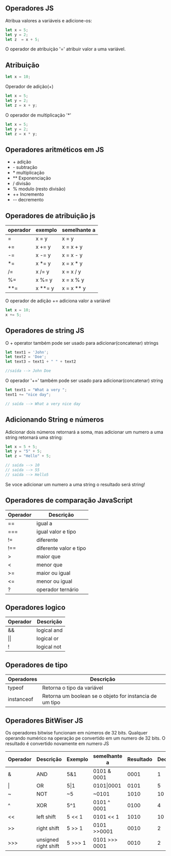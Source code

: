 ## Operadores JS

Atribua valores a variáveis e adicione-os:

~~~ javascript
let x = 5;
let y = 2;
let z  = x + 5;
~~~

O operador de atribuição '=' atribuir valor a uma variável.

## Atribuição

~~~ javascript
let x = 10;
~~~

Operador de adição(+)

~~~ javascript
let x = 5;
let y = 2;
let z = x + y;
~~~
O operador de multiplicação '*'

~~~ javascript
let x = 5;
let y = 2;
let z = x * y;
~~~

## Operadores aritméticos em JS

- \+ adição
- \- subtração
- \* multiplicação
- ** Exponenciação
- / divisão
- % modulo (resto divisão) 
- ++ Incremento
- -- decremento

## Operadores de atribuição js

|operador|exemplo|semelhante a |
|--|--|--|
|=|x = y|x = y|
|+=|x += y|x = x + y|
|-=|x -= y|x = x - y|
|*=|x \*= y|x = x * y|
|/=|x /= y|x = x / y|
|%=|x %= y|x = x % y|
|**=|x **= y|x = x ** y|

O operador de adição += adiciona valor a variável

~~~ javascript
let x = 10;
x += 5;
~~~

## Operadores de string JS

O + operator também pode ser usado para adicionar(concatenar) strings

~~~ javascript
let text1 = 'John';
let text2 = 'Doe';
let text3 = text1 + " " + text2

//saída --> John Doe
~~~

O operador '+=' também pode ser usado para adicionar(concatenar) string

~~~ javascript
let text1 = "What a very ";
text1 += "nice day";

// saída --> What a very nice day
~~~

## Adicionando String e números
Adicionar dois números retornará a soma, mas adicionar um numero a uma string retornará uma string:

~~~ javascript
let x = 5 + 5;
let y = "5" + 5;
let z = "Hello" + 5;

// saída --> 10
// saída --> 55
// saída --> Hello5

~~~

Se voce adicionar um numero a uma string o resultado será string!

## Operadores de comparação JavaScript

|Operador| Descrição|
|--|--|
|==|    igual a|
|===|   igual valor e tipo|
|!=|    diferente|
|!==|   diferente valor e tipo|
|>|     maior que|
|<|     menor que|
|>=|    maior ou igual|
|<=|    menor ou igual|
|?|     operador ternário|


## Operadores logico
|Operador| Descrição|
|--|--|
|&&|    logical and|
|\|\||  logical or|
|!| logical not|

## Operadores de tipo

|Operadores| Descrição|
|--|--|
|typeof|    Retorna o tipo da variável|
|instanceof|    Retorna um boolean se o objeto for instancia de um tipo |


## Operadores BitWiser JS
Os operadores bitwise funcionam em números de 32 bits.
Qualquer operando numérico na operação pe convertido em um numero de 32 bits. O resultado é convertido novamente em numero JS

|Operador|Descrição|Exemplo|semelhante a |Resultado|Decimal|
|--|--|--|--|--|--|
|&|AND|5&1|0101 & 0001|0001|1|
|\||OR|5\|1|0101\|0001|0101|5|
|~|NOT|~5|~0101|1010|10|
|^|XOR|5^1|0101 ^ 0001|0100|4|
|<<|left shift|5 << 1|0101 << 1|1010|10|
|>>|right shift|5 >> 1|0101 >>0001|0010|2|
|>>>|unsigned right shift|5 >>> 1|0101 >>> 0001|0010|2|